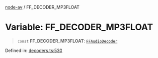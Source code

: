[node-av](../globals.md) / FF\_DECODER\_MP3FLOAT

# Variable: FF\_DECODER\_MP3FLOAT

> `const` **FF\_DECODER\_MP3FLOAT**: [`FFAudioDecoder`](../type-aliases/FFAudioDecoder.md)

Defined in: [decoders.ts:530](https://github.com/seydx/av/blob/f8631fc881b394300b1479f511d55cf1c370a87f/src/constants/decoders.ts#L530)
